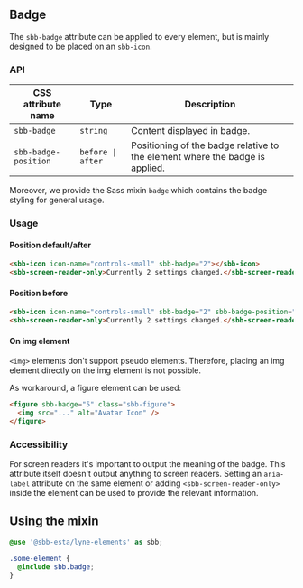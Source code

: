 ## Badge

The `sbb-badge` attribute can be applied to every element, but is mainly designed to be placed on an `sbb-icon`.

### API

| CSS attribute name   | Type              | Description                                                                  |
| -------------------- | ----------------- | ---------------------------------------------------------------------------- |
| `sbb-badge`          | `string`          | Content displayed in badge.                                                  |
| `sbb-badge-position` | `before \| after` | Positioning of the badge relative to the element where the badge is applied. |

Moreover, we provide the Sass mixin `badge` which contains the badge styling for general usage.

### Usage

#### Position default/after

```html
<sbb-icon icon-name="controls-small" sbb-badge="2"></sbb-icon>
<sbb-screen-reader-only>Currently 2 settings changed.</sbb-screen-reader-only>
```

#### Position before

```html
<sbb-icon icon-name="controls-small" sbb-badge="2" sbb-badge-position="before"></sbb-icon>
<sbb-screen-reader-only>Currently 2 settings changed.</sbb-screen-reader-only>
```

#### On img element

`<img>` elements don't support pseudo elements. Therefore, placing an img element directly on the img element is not possible.

As workaround, a figure element can be used:

```html
<figure sbb-badge="5" class="sbb-figure">
  <img src="..." alt="Avatar Icon" />
</figure>
```

### Accessibility

For screen readers it's important to output the meaning of the badge. This attribute itself doesn't
output anything to screen readers. Setting an `aria-label` attribute on the same element or adding
`<sbb-screen-reader-only>` inside the element can be used to provide the relevant information.

## Using the mixin

```scss
@use '@sbb-esta/lyne-elements' as sbb;

.some-element {
  @include sbb.badge;
}
```
